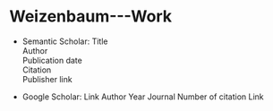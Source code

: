 # Weizenbaum---Work
- Semantic Scholar: 
Title	
Author	
Publication date	
Citation	
Publisher	link


- Google Scholar:
Link 
Author
Year
Journal
Number of citation
Link
